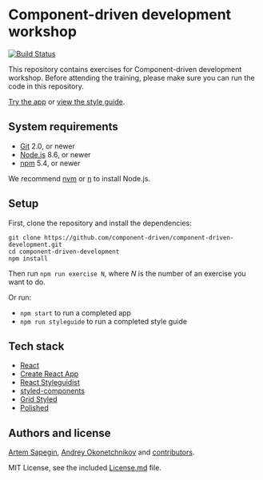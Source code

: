 # Component-driven development workshop

[![Build Status](https://travis-ci.org/component-driven/component-driven-development.svg)](https://travis-ci.org/component-driven/component-driven-development)

This repository contains exercises for Component-driven development workshop. Before attending the training, please make sure you can run the code in this repository.

[Try the app](https://component-driven.github.io/component-driven-development/) or [view the style guide](https://component-driven.github.io/component-driven-development/styleguide/).

## System requirements

- [Git](https://git-scm.com/) 2.0, or newer
- [Node.js](https://nodejs.org/) 8.6, or newer
- [npm](https://www.npmjs.com/) 5.4, or newer

We recommend [nvm](https://github.com/creationix/nvm) or [n](https://github.com/tj/n) to install Node.js.

## Setup

First, clone the repository and install the dependencies:

```
git clone https://github.com/component-driven/component-driven-development.git
cd component-driven-development
npm install
```

Then run `npm run exercise N`, where _N_ is the number of an exercise you want to do.

Or run:

- `npm start` to run a completed app
- `npm run styleguide` to run a completed style guide

## Tech stack

- [React](https://reactjs.org/)
- [Create React App](https://github.com/facebook/create-react-app)
- [React Styleguidist](https://react-styleguidist.js.org/)
- [styled-components](https://www.styled-components.com/)
- [Grid Styled](https://github.com/jxnblk/grid-styled)
- [Polished](https://polished.js.org/)

## Authors and license

[Artem Sapegin](http://sapegin.me), [Andrey Okonetchnikov](http://okonet.ru/) and [contributors](https://github.com/sapegin/component-driven-development/graphs/contributors).

MIT License, see the included [License.md](License.md) file.
